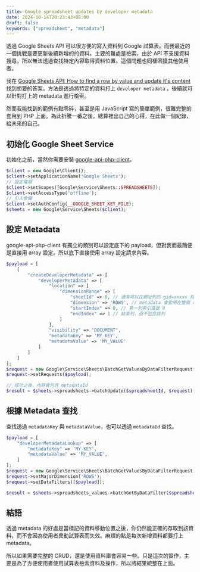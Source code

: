 ```yaml
---
title: Google spreadsheet updates by developer metadata
date: 2024-10-14T20:23:43+08:00
draft: false
keywords: ["spreadsheet", "metadata"]
---
```


透過 Google Sheets API 可以很方便的寫入資料到 Google 試算表。而我最近的一個挑戰是要更新後續新增的的資料。主要的難處是檢索，由於 API 不支援資料搜尋，所以無法透過查找特定內容取得資料位置。這個問題也同樣困擾其他使用者。

我在 [Google Sheets API: How to find a row by value and update it's content](https://stackoverflow.com/questions/49161249/google-sheets-api-how-to-find-a-row-by-value-and-update-its-content) 找到想要的答案。方法是透過將特定的資料打上 `developer metadata` ，後續就可以針對打上的 metadata 進行檢索。

然而我能找到的範例有點零碎，甚至是用 JavaScript 寫的簡單範例，很難完整的套用到 PHP 上面。為此折騰一番之後，總算裡出自己的心得，在此做一個紀錄，給未來的自己。


## 初始化 Google Sheet Service

初始化之前，當然你需要安裝 [google-api-php-client](https://github.com/googleapis/google-api-php-client)。


```php
$client = new Google\Client();
$client->setApplicationName('Google Sheets');
// 設定權限
$client->setScopes([Google\Service\Sheets::SPREADSHEETS]);
$client->setAccessType('offline');
// 引入金鑰
$client->setAuthConfig(__GOOGLE_SHEET_KEY_FILE);
$sheets = new Google\Service\Sheets($client);
```

## 設定 Metadata

google-api-php-client 有獨立的類別可以設定底下的 payload，但對我而最簡便是直接用 array 設定。所以底下直接使用 array 設定請求內容。

```php
$payload = [
    [
        "createDeveloperMetadata" => [
            "developerMetadata" => [
                "location" => [
                    "dimensionRange" => [
                        "sheetId" => 0, // 通常可以在網址列的 gid=xxxxx 找到
                        "dimension" => 'ROWS', // metadata 會套用在整個 row 上
                        "startIndex" => 0, // 第一列索引值是 0
                        "endIndex" => 1 // 結束列，但不包含該列
                    ]
                ],
                "visibility" => "DOCUMENT",
                "metadataKey" => 'MY_KEY',
                "metadataValue" => 'MY_VALUE'
            ]
        ]
    ]
];
$request = new Google\Service\Sheets\BatchGetValuesByDataFilterRequest();
$request->setRequests($payload);

// 成功之後，內容會包含 metadataId
$result = $sheets->spreadsheets->batchUpdate($spreadsheetId, $request);
```

## 根據 Metadata 查找

查找透過 `metadataKey` 與 `metadataValue`，也可以透過 `metadataId` 查找。


```php
$payload = [
    "developerMetadataLookup" => [
        "metadataKey" => 'MY_KEY',
        "metadataValue" => 'MY_VALUE',
    ]
];
$request = new Google\Service\Sheets\BatchGetValuesByDataFilterRequest();
$request->setMajorDimension('ROWS');
$request->setDataFilters([$payload]);

$result = $sheets->spreadsheets_values->batchGetByDataFilter($spreadsheetId, $request);
```

## 結語

透過 metadata 的好處是當標記的資料移動位置之後，你仍然能正確的存取到該資料，而不會因為使用者異動試算表而失效。麻煩的點是每次新增資料都要打上 metadata。

所以如果需要完整的 CRUD，還是使用資料庫會容易一些。只是這次的實作，主要是為了方便使用者使用試算表檢索資料及操作，所以將結果統整在上面。
